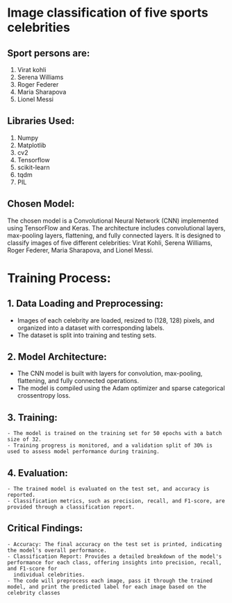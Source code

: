 # Image classification of five sports celebrities 
## Sport persons are: 
1. Virat kohli
2. Serena Williams
3. Roger Federer
4. Maria Sharapova
5. Lionel Messi
## Libraries Used:
1. Numpy
2. Matplotlib
3. cv2
4. Tensorflow
5. scikit-learn
6. tqdm
7. PIL
## Chosen Model:
 The chosen model is a Convolutional Neural Network (CNN) implemented using TensorFlow and Keras. The architecture includes convolutional layers, max-pooling layers, flattening, and fully connected layers. It is designed to classify images of five different celebrities: Virat Kohli, Serena Williams, Roger Federer, Maria Sharapova, and Lionel Messi.

# Training Process:
## 1. Data Loading and Preprocessing:
  - Images of each celebrity are loaded, resized to (128, 128) pixels, and organized into a dataset with corresponding labels.
  - The dataset is split into training and testing sets.

## 2. Model Architecture:
   - The CNN model is built with layers for convolution, max-pooling, flattening, and fully connected operations.
   - The model is compiled using the Adam optimizer and sparse categorical crossentropy loss.

## 3. Training:
    - The model is trained on the training set for 50 epochs with a batch size of 32.
    - Training progress is monitored, and a validation split of 30% is used to assess model performance during training.
## 4. Evaluation:
    - The trained model is evaluated on the test set, and accuracy is reported.
    - Classification metrics, such as precision, recall, and F1-score, are provided through a classification report.

## Critical Findings:
    - Accuracy: The final accuracy on the test set is printed, indicating the model's overall performance.
    - Classification Report: Provides a detailed breakdown of the model's performance for each class, offering insights into precision, recall, and F1-score for 
      individual celebrities.
    - The code will preprocess each image, pass it through the trained model, and print the predicted label for each image based on the celebrity classes
